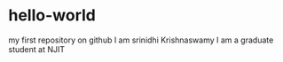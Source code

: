 # hello-world
my first repository on github
I am srinidhi Krishnaswamy 
I am a graduate student at NJIT
